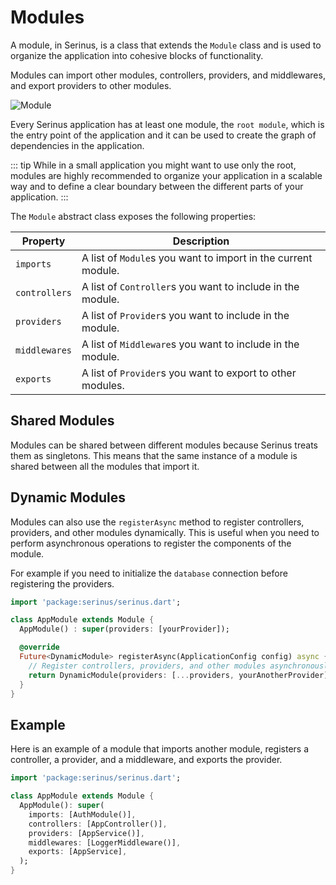 # Modules

A module, in Serinus, is a class that extends the `Module` class and is used to organize the application into cohesive blocks of functionality.

Modules can import other modules, controllers, providers, and middlewares, and export providers to other modules.

<img src="/modules.png" alt="Module"/>

Every Serinus application has at least one module, the `root module`, which is the entry point of the application and it can be used to create the graph of dependencies in the application.

::: tip
While in a small application you might want to use only the root, modules are highly recommended to organize your application in a scalable way and to define a clear boundary between the different parts of your application.
:::

The `Module` abstract class exposes the following properties:

| Property | Description |
| --- | --- |
| `imports` | A list of `Module`s you want to import in the current module. |
| `controllers` | A list of `Controller`s you want to include in the module. |
| `providers` | A list of `Provider`s you want to include in the module. |
| `middlewares` | A list of `Middleware`s you want to include in the module. |
| `exports` | A list of `Provider`s you want to export to other modules. |

## Shared Modules

Modules can be shared between different modules because Serinus treats them as singletons. This means that the same instance of a module is shared between all the modules that import it.

## Dynamic Modules

Modules can also use the `registerAsync` method to register controllers, providers, and other modules dynamically. This is useful when you need to perform asynchronous operations to register the components of the module.

For example if you need to initialize the `database` connection before registering the providers.

```dart
import 'package:serinus/serinus.dart';

class AppModule extends Module {
  AppModule() : super(providers: [yourProvider]);

  @override
  Future<DynamicModule> registerAsync(ApplicationConfig config) async {
    // Register controllers, providers, and other modules asynchronously based on the current module's controllers, providers and so on.
    return DynamicModule(providers: [...providers, yourAnotherProvider],);
  }
}
```

## Example

Here is an example of a module that imports another module, registers a controller, a provider, and a middleware, and exports the provider.

```dart
import 'package:serinus/serinus.dart';

class AppModule extends Module {
  AppModule(): super(
    imports: [AuthModule()],
    controllers: [AppController()],
    providers: [AppService()],
    middlewares: [LoggerMiddleware()],
    exports: [AppService],
  );
}
```

